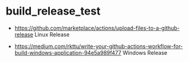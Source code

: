 # build_release_test

- https://github.com/marketplace/actions/upload-files-to-a-github-release Linux Release

- https://medium.com/rkttu/write-your-github-actions-workflow-for-build-windows-application-94e5a989f477 Windows Release
